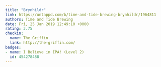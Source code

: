 ```yaml
---
title: "Brynhildr"
link: https://untappd.com/b/time-and-tide-brewing-brynhildr/1964811
authors: Time and Tide Brewing
date: Fri, 25 Jan 2019 12:49:10 +0000
rating: 3.75
checkin:
  name: The Griffin
  link: http://the-griffin.com/
badges:
- name: I Believe in IPA! (Level 2)
  id: 454278488
---
```


